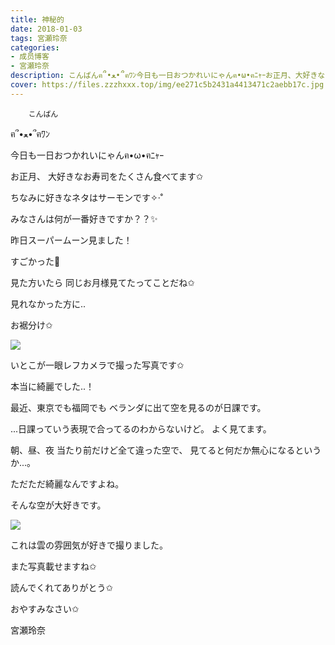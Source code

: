 ```yaml
---
title: 神秘的
date: 2018-01-03
tags: 宮瀬玲奈
categories: 
- 成员博客
- 宮瀬玲奈
description: こんばんฅ՞•ﻌ•՞ฅﾜﾝ今日も一日おつかれいにゃんฅ•ω•ฅﾆｬｰお正月、大好きなお寿司をたくさん食べてます✩ちなみに好きなネタはサーモンです✧‧˚ みなさんは何が一番好...
cover: https://files.zzzhxxx.top/img/ee271c5b2431a4413471c2aebb17c.jpg 
---
```


        こんばん

ฅ՞•ﻌ•՞ฅﾜﾝ





今日も一日おつかれいにゃんฅ•ω•ฅﾆｬｰ





お正月、
大好きなお寿司をたくさん食べてます✩


ちなみに好きなネタはサーモンです✧‧˚




みなさんは何が一番好きですか？？✨














昨日スーパームーン見ました！

すごかった🌝




見た方いたら
同じお月様見てたってことだね✩











見れなかった方に..



お裾分け✩




![](https://files.zzzhxxx.top/img/ee271c5b2431a4413471c2aebb17c.jpg)




いとこが一眼レフカメラで撮った写真です✩


本当に綺麗でした..！














最近、東京でも福岡でも
ベランダに出て空を見るのが日課です。


...日課っていう表現で合ってるのわからないけど。
よく見てます。




朝、昼、夜
当たり前だけど全て違った空で、
見てると何だか無心になるというか...。


ただただ綺麗なんですよね。




そんな空が大好きです。





![](https://files.zzzhxxx.top/img/ee271c5b2431a4413471c2aebb17c-01.jpg)




これは雲の雰囲気が好きで撮りました。




また写真載せますね✩







読んでくれてありがとう✩




おやすみなさい✩



宮瀬玲奈


